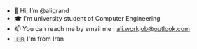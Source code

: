 - 👋 Hi, I’m @aligrand
- 🎓 I'm university student of Computer Engineering 
- 📫 You can reach me by email me : ali.workjob@outlook.com
- 🇮🇷 I'm from Iran
<!---
aligrand/aligrand is a ✨ special ✨ repository because its `README.md` (this file) appears on your GitHub profile.
You can click the Preview link to take a look at your changes.
--->
